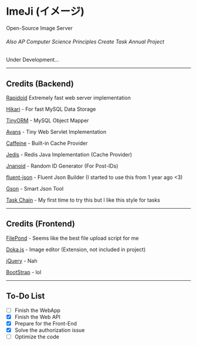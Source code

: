 # ImeJi (イメージ)

Open-Source Image Server

###### Also AP Computer Science Principles Create Task Annual Project
Under Development...

---
## Credits (Backend)
[Rapidoid](https://github.com/rapidoid/rapidoid) Extremely fast web server implementation

[Hikari](https://github.com/brettwooldridge/HikariCP/) - For fast MySQL Data Storage

[TinyORM](https://github.com/tokuhirom/tinyorm) - MySQL Object Mapper

[Avans](https://github.com/tokuhirom/avans) - Tiny Web Servlet Implementation

[Caffeine](https://github.com/ben-manes/caffeine) - Built-in Cache Provider

[Jedis](https://github.com/xetorthio/jedis) - Redis Java Implementation (Cache Provider)

[Jnanoid](https://github.com/aventrix/jnanoid) - Random ID Generator (For Post-IDs)

[fluent-json](https://github.com/BrynCooke/fluent-json) - Fluent Json Builder (I started to use this from 1 year ago <3)

[Gson](https://github.com/google/gson) - Smart Json Tool 

[Task Chain](https://github.com/aikar/TaskChain) - My first time to try this but I like this style for tasks

---

## Credits (Frontend)
[FilePond](https://pqina.nl/filepond/) - Seems like the best file upload script for me

[Doka.js](https://pqina.nl/doka/) - Image editor (Extension, not included in project)

[jQuery](https://jquery.com/) - Nah

[BootStrap](https://www.bootstrapcdn.com/) - lol

---

## To-Do List
- [ ] Finish the WebApp
- [X] Finish the Web API
- [X] Prepare for the Front-End
- [X] Solve the authorization issue
- [ ] Optimize the code
